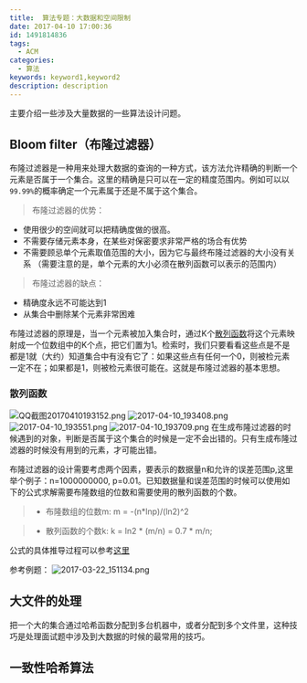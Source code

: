 ```yaml
---
title:  算法专题：大数据和空间限制
date: 2017-04-10 17:00:36
id: 1491814836
tags:
  - ACM
categories:
  - 算法
keywords: keyword1,keyword2
description: description
---
```

主要介绍一些涉及大量数据的一些算法设计问题。
<!-- more -->

## Bloom filter（布隆过滤器）
布隆过滤器是一种用来处理大数据的查询的一种方式，该方法允许精确的判断一个元素是否属于一个集合。这里的精确是只可以在一定的精度范围内。例如可以以`99.99%`的概率确定一个元素属于还是不属于这个集合。
> 布隆过滤器的优势：
- 使用很少的空间就可以把精确度做的很高。
- 不需要存储元素本身，在某些对保密要求非常严格的场合有优势
- 不需要顾忌单个元素取值范围的大小，因为它与最终布隆过滤器的大小没有关系
（需要注意的是，单个元素的大小必须在散列函数可以表示的范围内）

> 布隆过滤器的缺点：
- 精确度永远不可能达到1
- 从集合中删除某个元素非常困难

布隆过滤器的原理是，当一个元素被加入集合时，通过K个[散列函数](#sanlie)将这个元素映射成一个位数组中的K个点，把它们置为1。检索时，我们只要看看这些点是不是都是1就（大约）知道集合中有没有它了：如果这些点有任何一个0，则被检元素一定不在；如果都是1，则被检元素很可能在。这就是布隆过滤器的基本思想。

### <span id='sanlie'>散列函数</span>
![QQ截图20170410193152.png](QQ截图20170410193152.png)
![2017-04-10_193408.png](2017-04-10_193408.png)
![2017-04-10_193551.png](2017-04-10_193551.png)
![2017-04-10_193709.png](2017-04-10_193709.png)
在生成布隆过滤器的时候遇到的对象，判断是否属于这个集合的时候是一定不会出错的。只有生成布隆过滤器的时候没有用到的元素，才可能出错。

布隆过滤器的设计需要考虑两个因素，要表示的数据量n和允许的误差范围p,这里举个例子：n=1000000000, p=0.01。已知数据量和误差范围的时候可以使用如下的公式求解需要布隆数组的位数和需要使用的散列函数的个数。

> - 布隆数组的位数m:
> m = -(n*lnp)/(ln2)^2

> - 散列函数的个数k:
> k = ln2 * (m/n) = 0.7 * m/n;

公式的具体推导过程可以参考[这里]()

参考例题：
![2017-03-22_151134.png](2017-03-22_151134.png)

## 大文件的处理
把一个大的集合通过哈希函数分配到多台机器中，或者分配到多个文件里，这种技巧是处理面试题中涉及到大数据的时候的最常用的技巧。

## 一致性哈希算法
